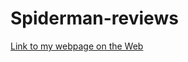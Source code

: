 # Spiderman-reviews
[Link to my webpage on the Web](https://valeriephanvongkham26.github.io/Spiderman-reviews/startbootstrap-new-age-gh-pages/)
